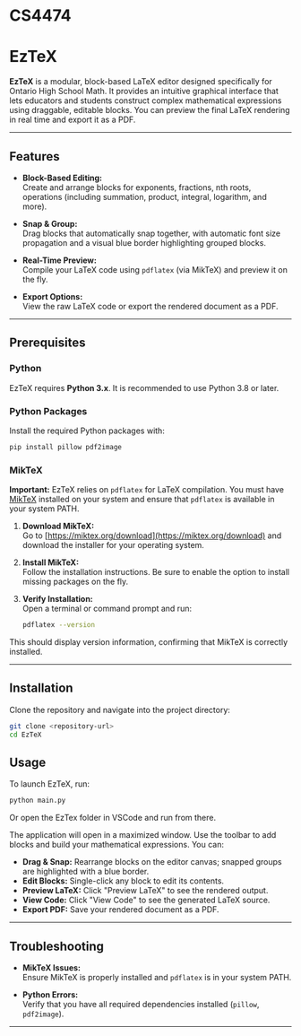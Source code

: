 # CS4474

# EzTeX

**EzTeX** is a modular, block-based LaTeX editor designed specifically for Ontario High School Math. It provides an intuitive graphical interface that lets educators and students construct complex mathematical expressions using draggable, editable blocks. You can preview the final LaTeX rendering in real time and export it as a PDF.

---

## Features

- **Block-Based Editing:**  
  Create and arrange blocks for exponents, fractions, nth roots, operations (including summation, product, integral, logarithm, and more).

- **Snap & Group:**  
  Drag blocks that automatically snap together, with automatic font size propagation and a visual blue border highlighting grouped blocks.

- **Real-Time Preview:**  
  Compile your LaTeX code using `pdflatex` (via MikTeX) and preview it on the fly.

- **Export Options:**  
  View the raw LaTeX code or export the rendered document as a PDF.

---

## Prerequisites

### Python

EzTeX requires **Python 3.x**. It is recommended to use Python 3.8 or later.

### Python Packages

Install the required Python packages with:

```bash
pip install pillow pdf2image
```


### MikTeX

**Important:** EzTeX relies on `pdflatex` for LaTeX compilation. You must have [MikTeX](https://miktex.org/download) installed on your system and ensure that `pdflatex` is available in your system PATH.

1. **Download MikTeX:**  
   Go to [https://miktex.org/download](https://miktex.org/download) and download the installer for your operating system.

2. **Install MikTeX:**  
   Follow the installation instructions. Be sure to enable the option to install missing packages on the fly.

3. **Verify Installation:**  
   Open a terminal or command prompt and run:

   ```bash
   pdflatex --version
   ```
This should display version information, confirming that MikTeX is correctly installed.

---

## Installation

Clone the repository and navigate into the project directory:

```bash
git clone <repository-url>
cd EzTeX
```

## Usage

To launch EzTeX, run:

```bash
python main.py
```
Or open the EzTex folder in VSCode and run from there.

The application will open in a maximized window. Use the toolbar to add blocks and build your mathematical expressions. You can:

- **Drag & Snap:** Rearrange blocks on the editor canvas; snapped groups are highlighted with a blue border.
- **Edit Blocks:** Single-click any block to edit its contents.
- **Preview LaTeX:** Click "Preview LaTeX" to see the rendered output.
- **View Code:** Click "View Code" to see the generated LaTeX source.
- **Export PDF:** Save your rendered document as a PDF.

---

## Troubleshooting

- **MikTeX Issues:**  
  Ensure MikTeX is properly installed and `pdflatex` is in your system PATH.
  
- **Python Errors:**  
  Verify that you have all required dependencies installed (`pillow`, `pdf2image`).

---
